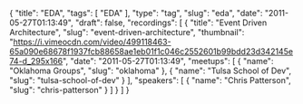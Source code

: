 {
  "title": "EDA",
  "tags": [
    "EDA"
  ],
  "type": "tag",
  "slug": "eda",
  "date": "2011-05-27T01:13:49",
  "draft": false,
  "recordings": [
    {
      "title": "Event Driven Architecture",
      "slug": "event-driven-architecture",
      "thumbnail": "https://i.vimeocdn.com/video/499118463-65a090e68678f1937fcb88658ae1eb01f1c046c2552601b99bdd23d342145e74-d_295x166",
      "date": "2011-05-27T01:13:49",
      "meetups": [
        {
          "name": "Oklahoma Groups",
          "slug": "oklahoma"
        },
        {
          "name": "Tulsa School of Dev",
          "slug": "tulsa-school-of-dev"
        }
      ],
      "speakers": [
        {
          "name": "Chris Patterson",
          "slug": "chris-patterson"
        }
      ]
    }
  ]
}